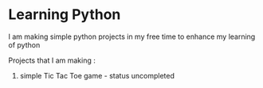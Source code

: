 # Learning Python 

I am making simple python projects in my free time to enhance my learning of python

Projects that I am making :

1. simple Tic Tac Toe game - status uncompleted
